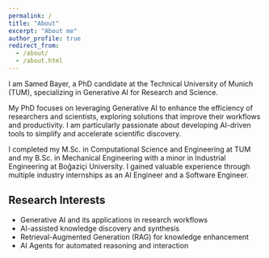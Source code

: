 ```yaml
---
permalink: /
title: "About"
excerpt: "About me"
author_profile: true
redirect_from: 
  - /about/
  - /about.html
---
```


I am Samed Bayer, a PhD candidate at the Technical University of Munich (TUM), specializing in Generative AI for Research and Science. 

My PhD focuses on leveraging Generative AI to enhance the efficiency of researchers and scientists, exploring solutions that improve their workflows and productivity. I am particularly passionate about developing AI-driven tools to simplify and accelerate scientific discovery. 

I completed my M.Sc. in Computational Science and Engineering at TUM and my B.Sc. in Mechanical Engineering with a minor in Industrial Engineering at Boğaziçi University. I gained valuable experience through multiple industry internships as an AI Engineer and a Software Engineer.

## Research Interests

- Generative AI and its applications in research workflows
- AI-assisted knowledge discovery and synthesis
- Retrieval-Augmented Generation (RAG) for knowledge enhancement
- AI Agents for automated reasoning and interaction
